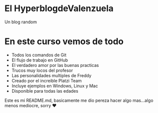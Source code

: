 # El HyperblogdeValenzuela
Un blog random
# En este curso vemos de todo
* Todos los comandos de Git
* El flujo de trabajo en GitHub
* El verdadero amor por las buenas practicas
* Trucos muy locos del profesor
* Las personalidades multiples de Freddy
* Creado por el increible Platzi Team
* Incluye ejemplos en Windows, Linux y Mac
* Disponible para todas las edades



Este es mi README.md, basicamente me dio pereza hacer algo mas...algo menos mediocre, sorry ♥